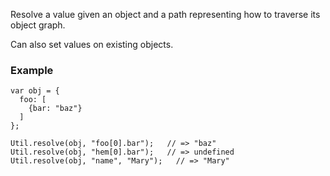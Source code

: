 Resolve a value given an object and a path representing how to traverse its object graph.

Can also set values on existing objects.

### Example

```
var obj = {
  foo: [
    {bar: "baz"}
  ]
};

Util.resolve(obj, "foo[0].bar");   // => "baz"
Util.resolve(obj, "hem[0].bar");   // => undefined
Util.resolve(obj, "name", "Mary");   // => "Mary"
```
